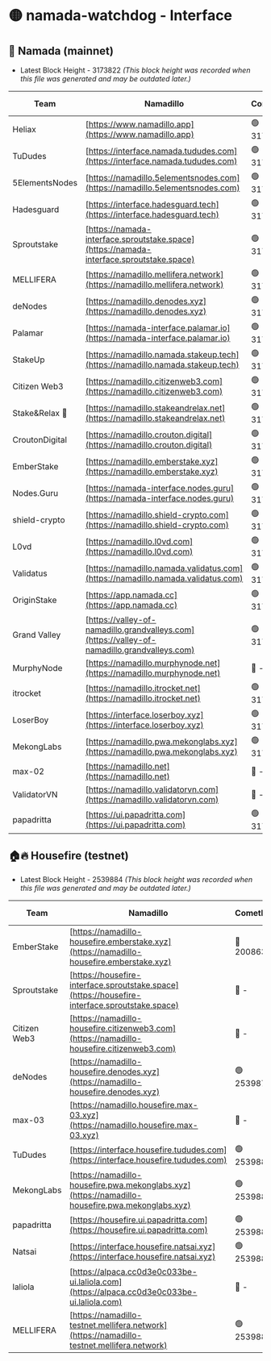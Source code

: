 # 🟡 namada-watchdog - Interface

## 🚀 Namada (mainnet)
- Latest Block Height - 3173822 *(This block height was recorded when this file was generated and may be outdated later.)*

| Team | Namadillo | CometBFT | Indexer | MASP Indexer |
|-|-|-|-|-|
| Heliax | [https://www.namadillo.app](https://www.namadillo.app) | 🟢 3173806 | 🟢 3173806 | 🟢 3173806 |
| TuDudes | [https://interface.namada.tududes.com](https://interface.namada.tududes.com) | 🟢 3173807 | 🟢 3173807 | 🟢 3173806 |
| 5ElementsNodes | [https://namadillo.5elementsnodes.com](https://namadillo.5elementsnodes.com) | 🟢 3173807 | 🟢 3173807 | 🟢 3173806 |
| Hadesguard | [https://interface.hadesguard.tech](https://interface.hadesguard.tech) | 🟢 3173807 | 🟢 3173807 | 🟢 3173807 |
| Sproutstake | [https://namada-interface.sproutstake.space](https://namada-interface.sproutstake.space) | 🟢 3173808 | 🟢 3173807 | 🟢 3173808 |
| MELLIFERA | [https://namadillo.mellifera.network](https://namadillo.mellifera.network) | 🟢 3173808 | 🟢 3173808 | 🟢 3173808 |
| deNodes | [https://namadillo.denodes.xyz](https://namadillo.denodes.xyz) | 🟢 3173809 | 🟢 3173809 | 🟢 3173809 |
| Palamar | [https://namada-interface.palamar.io](https://namada-interface.palamar.io) | 🟢 3173809 | 🟢 3173809 | 🟢 3173809 |
| StakeUp | [https://namadillo.namada.stakeup.tech](https://namadillo.namada.stakeup.tech) | 🟢 3173810 | 🟢 3173810 | 🟢 3173810 |
| Citizen Web3 | [https://namadillo.citizenweb3.com](https://namadillo.citizenweb3.com) | 🟢 3173810 | 🟢 3173810 | 🟢 3173810 |
| Stake&Relax 🦥 | [https://namadillo.stakeandrelax.net](https://namadillo.stakeandrelax.net) | 🟢 3173811 | 🟢 3173811 | 🟢 3173811 |
| CroutonDigital | [https://namadillo.crouton.digital](https://namadillo.crouton.digital) | 🟢 3173812 | 🟢 3173811 | 🟢 3173812 |
| EmberStake | [https://namadillo.emberstake.xyz](https://namadillo.emberstake.xyz) | 🟢 3173812 | 🟢 3173812 | 🟢 3173812 |
| Nodes.Guru | [https://namada-interface.nodes.guru](https://namada-interface.nodes.guru) | 🟢 3173812 | 🟢 3173812 | 🟢 3173812 |
| shield-crypto | [https://namadillo.shield-crypto.com](https://namadillo.shield-crypto.com) | 🟢 3173813 | 🟢 3173812 | 🟢 3173812 |
| L0vd | [https://namadillo.l0vd.com](https://namadillo.l0vd.com) | 🟢 3173813 | 🟢 3173813 | 🟢 3173813 |
| Validatus | [https://namadillo.namada.validatus.com](https://namadillo.namada.validatus.com) | 🟢 3173814 | 🟢 3173814 | 🟢 3173814 |
| OriginStake | [https://app.namada.cc](https://app.namada.cc) | 🟢 3173815 | 🟢 3173815 | 🟢 3173814 |
| Grand Valley | [https://valley-of-namadillo.grandvalleys.com](https://valley-of-namadillo.grandvalleys.com) | 🟢 3173815 | 🟢 3173814 | 🟢 3173815 |
| MurphyNode | [https://namadillo.murphynode.net](https://namadillo.murphynode.net) | 🔴 - | 🔴 - | 🔴 - |
| itrocket | [https://namadillo.itrocket.net](https://namadillo.itrocket.net) | 🟢 3173817 | 🟢 3173817 | 🟢 3173818 |
| LoserBoy | [https://interface.loserboy.xyz](https://interface.loserboy.xyz) | 🟢 3173818 | 🟢 3173818 | 🟢 3173818 |
| MekongLabs | [https://namadillo.pwa.mekonglabs.xyz](https://namadillo.pwa.mekonglabs.xyz) | 🟢 3173818 | 🟢 3173818 | 🟢 3173818 |
| max-02 | [https://namadillo.net](https://namadillo.net) | 🔴 - | 🔴 - | 🔴 - |
| ValidatorVN | [https://namadillo.validatorvn.com](https://namadillo.validatorvn.com) | 🔴 - | 🔴 - | 🔴 - |
| papadritta | [https://ui.papadritta.com](https://ui.papadritta.com) | 🟢 3173822 | 🟢 3173822 | 🟢 3173822 |

## 🏠🔥 Housefire (testnet)
- Latest Block Height - 2539884 *(This block height was recorded when this file was generated and may be outdated later.)*

| Team | Namadillo | CometBFT | Indexer | MASP Indexer |
|-|-|-|-|-|
| EmberStake | [https://namadillo-housefire.emberstake.xyz](https://namadillo-housefire.emberstake.xyz) | 🔴 2008636 | 🔴 - | 🔴 - |
| Sproutstake | [https://housefire-interface.sproutstake.space](https://housefire-interface.sproutstake.space) | 🔴 - | 🔴 - | 🔴 - |
| Citizen Web3 | [https://namadillo-housefire.citizenweb3.com](https://namadillo-housefire.citizenweb3.com) | 🔴 - | 🔴 - | 🔴 - |
| deNodes | [https://namadillo-housefire.denodes.xyz](https://namadillo-housefire.denodes.xyz) | 🟢 2539872 | 🟢 2539872 | 🟢 2539872 |
| max-03 | [https://namadillo.housefire.max-03.xyz](https://namadillo.housefire.max-03.xyz) | 🔴 - | 🔴 - | 🔴 - |
| TuDudes | [https://interface.housefire.tududes.com](https://interface.housefire.tududes.com) | 🟢 2539881 | 🟢 2539881 | 🟢 2539881 |
| MekongLabs | [https://namadillo-housefire.pwa.mekonglabs.xyz](https://namadillo-housefire.pwa.mekonglabs.xyz) | 🟢 2539881 | 🟢 2539881 | 🟢 2539881 |
| papadritta | [https://housefire.ui.papadritta.com](https://housefire.ui.papadritta.com) | 🟢 2539881 | 🟢 2539881 | 🟢 2539881 |
| Natsai | [https://interface.housefire.natsai.xyz](https://interface.housefire.natsai.xyz) | 🟢 2539882 | 🟢 2539882 | 🟢 2539882 |
| laliola | [https://alpaca.cc0d3e0c033be-ui.laliola.com](https://alpaca.cc0d3e0c033be-ui.laliola.com) | 🔴 - | 🔴 - | 🔴 - |
| MELLIFERA | [https://namadillo-testnet.mellifera.network](https://namadillo-testnet.mellifera.network) | 🟢 2539884 | 🟢 2539883 | 🟢 2539884 |

